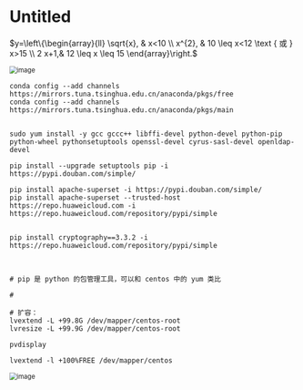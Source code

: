 # Untitled





$y=\left\{\begin{array}{ll}
\sqrt{x}, & x<10 \\
x^{2}, & 10 \leq x<12 \text { 或 } x>15 \\
2 x+1,& 12 \leq x \leq 15
\end{array}\right.$















<img src="./002.jpg" alt="image" style="zoom: 80%;" />













````
conda config --add channels https://mirrors.tuna.tsinghua.edu.cn/anaconda/pkgs/free
conda config --add channels https://mirrors.tuna.tsinghua.edu.cn/anaconda/pkgs/main


sudo yum install -y gcc gccc++ libffi-devel python-devel python-pip python-wheel pythonsetuptools openssl-devel cyrus-sasl-devel openldap-devel

pip install --upgrade setuptools pip -i https://pypi.douban.com/simple/

pip install apache-superset -i https://pypi.douban.com/simple/
pip install apache-superset --trusted-host https://repo.huaweicloud.com -i https://repo.huaweicloud.com/repository/pypi/simple


pip install cryptography==3.3.2 -i https://repo.huaweicloud.com/repository/pypi/simple



# pip 是 python 的包管理工具，可以和 centos 中的 yum 类比

# 

# 扩容：
lvextend -L +99.8G /dev/mapper/centos-root
lvresize -L +99.9G /dev/mapper/centos-root

pvdisplay

lvextend -l +100%FREE /dev/mapper/centos

````













<img src="./001.jpg" alt="image" style="zoom: 80%;" />







